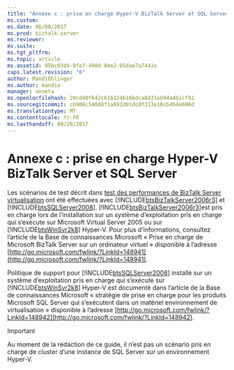 ```yaml
---
title: "Annexe c : prise en charge Hyper-V BizTalk Server et SQL Server | Documents Microsoft"
ms.custom: 
ms.date: 06/08/2017
ms.prod: biztalk-server
ms.reviewer: 
ms.suite: 
ms.tgt_pltfrm: 
ms.topic: article
ms.assetid: 05bc03d4-8fe7-490d-84e2-05dae7a7441e
caps.latest.revision: "6"
author: MandiOhlinger
ms.author: mandia
manager: anneta
ms.openlocfilehash: 20cd40f642c61b124b16bdca8431eb94a4b1cf91
ms.sourcegitcommit: cb908c540d8f1a692d01dc8f313e16cb4b4e696d
ms.translationtype: MT
ms.contentlocale: fr-FR
ms.lasthandoff: 09/20/2017
---
```

# <a name="appendix-c-biztalk-server-and-sql-server-hyper-v-supportability"></a>Annexe c : prise en charge Hyper-V BizTalk Server et SQL Server
Les scénarios de test décrit dans [test des performances de BizTalk Server virtualisation](../technical-guides/testing-biztalk-server-virtualization-performance.md) ont été effectuées avec [!INCLUDE[btsBizTalkServer2006r3](../includes/btsbiztalkserver2006r3-md.md)] et [!INCLUDE[btsSQLServer2008](../includes/btssqlserver2008-md.md)]. [!INCLUDE[btsBizTalkServer2006r3](../includes/btsbiztalkserver2006r3-md.md)]est pris en charge lors de l’installation sur un système d’exploitation pris en charge qui s’exécute sur Microsoft Virtual Server 2005 ou sur [!INCLUDE[btsWinSvr2k8](../includes/btswinsvr2k8-md.md)] Hyper-V. Pour plus d’informations, consultez l’article de la Base de connaissances Microsoft « Prise en charge de Microsoft BizTalk Server sur un ordinateur virtuel » disponible à l’adresse [http://go.microsoft.com/fwlink/?LinkId=148941](http://go.microsoft.com/fwlink/?LinkId=148941).  
  
 Politique de support pour [!INCLUDE[btsSQLServer2008](../includes/btssqlserver2008-md.md)] installé sur un système d’exploitation pris en charge qui s’exécute sur [!INCLUDE[btsWinSvr2k8](../includes/btswinsvr2k8-md.md)] Hyper-V est documenté dans l’article de la Base de connaissances Microsoft « stratégie de prise en charge pour les produits Microsoft SQL Server qui s’exécutent dans un matériel environnement de virtualisation » disponible à l’adresse [http://go.microsoft.com/fwlink/?LinkId=148942](http://go.microsoft.com/fwlink/?LinkId=148942).  
  
> [!IMPORTANT]  
>  Au moment de la rédaction de ce guide, il n’est pas un scénario pris en charge de cluster d’une instance de SQL Server sur un environnement Hyper-V.